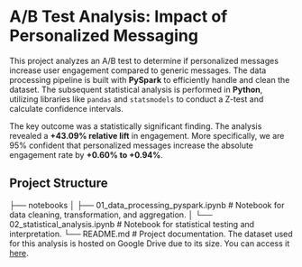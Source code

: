# A/B Test Analysis: Impact of Personalized Messaging

This project analyzes an A/B test to determine if personalized messages increase user engagement compared to generic messages. The data processing pipeline is built with **PySpark** to efficiently handle and clean the dataset. The subsequent statistical analysis is performed in **Python**, utilizing libraries like `pandas` and `statsmodels` to conduct a Z-test and calculate confidence intervals.

The key outcome was a statistically significant finding. The analysis revealed a **+43.09% relative lift** in engagement. More specifically, we are 95% confident that personalized messages increase the absolute engagement rate by **+0.60% to +0.94%**.

## Project Structure
├── notebooks
│   ├── 01_data_processing_pyspark.ipynb  # Notebook for data cleaning, transformation, and aggregation.
│   └── 02_statistical_analysis.ipynb     # Notebook for statistical testing and interpretation.
└── README.md  # Project documentation.
The dataset used for this analysis is hosted on Google Drive due to its size. You can access it [here](https://drive.google.com/file/d/1Dgrd8WjGkMHk8IVkioEECeAsPokpC0J8/view?usp=sharing).


